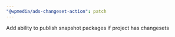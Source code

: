 ```yaml
---
"@wpmedia/ads-changeset-action": patch
---
```


Add ability to publish snapshot packages if project has changesets
